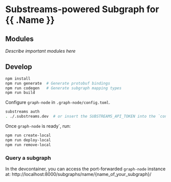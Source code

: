 # Substreams-powered Subgraph for {{ .Name }}

## Modules

_Describe important modules here_


## Develop

```bash
npm install
npm run generate  # Generate protobuf bindings
npm run codegen   # Generate subgraph mapping types
npm run build
```

Configure `graph-node` in `.graph-node/config.toml`.

```bash
substreams auth
. ./.substreams.dev  # or insert the SUBSTREAMS_API_TOKEN into the `config.toml` file.
```

Once `graph-node` is ready`, run:

```bash
npm run create-local
npm run deploy-local
npm run remove-local
```

### Query a subgraph

In the devcontainer, you can access the port-forwarded `graph-node` instance at: http://localhost:8000/subgraphs/name/{name_of_your_subgraph}/
